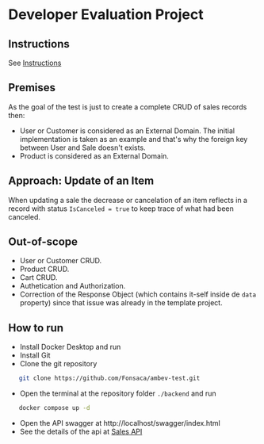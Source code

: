 # Developer Evaluation Project

## Instructions
See [Instructions](/.doc/instructions.md)

## Premises

As the goal of the test is just to create a complete CRUD of sales records then:
- User or Customer is considered as an External Domain. The initial implementation is taken as an example and that's why the foreign key between User and Sale doesn't exists.
- Product is considered as an External Domain.

## Approach: Update of an Item

When updating a sale the decrease or cancelation of an item reflects in a record with status `IsCanceled = true` to keep trace of what had been canceled.


## Out-of-scope

- User or Customer CRUD.
- Product CRUD.
- Cart CRUD.
- Authetication and Authorization.
- Correction of the Response Object (which contains it-self inside de `data` property) since that issue was already in the template project.

## How to run
- Install Docker Desktop and run
- Install Git
- Clone the git repository
```bash
   git clone https://github.com/Fonsaca/ambev-test.git
```
- Open the terminal at the repository folder `./backend` and run
```bash
   docker compose up -d
```
- Open the API swagger at http://localhost/swagger/index.html
- See the details of the api at [Sales API](/.doc/sales-api.md)  